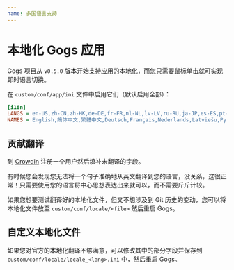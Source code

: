 ```yaml
---
name: 多国语言支持
---
```


# 本地化 Gogs 应用

Gogs 项目从 `v0.5.0` 版本开始支持应用的本地化，而您只需要鼠标单击就可实现即时语言切换。

在 `custom/conf/app/ini` 文件中启用它们（默认启用全部）：

```ini
[i18n]
LANGS = en-US,zh-CN,zh-HK,de-DE,fr-FR,nl-NL,lv-LV,ru-RU,ja-JP,es-ES,pt-BR,pl-PL,bg-BG,it-IT
NAMES = English,简体中文,繁體中文,Deutsch,Français,Nederlands,Latviešu,Русский,日本語,Español,Português do Brasil,Polski,български,Italiano
```

## 贡献翻译

到 [Crowdin](https://crowdin.gogs.io/) 注册一个用户然后填补未翻译的字段。

有时候您会发现您无法将一个句子准确地从英文翻译到您的语言，没关系，这很正常！只需要使用您的语言将中心思想表达出来就可以，而不需要斤斤计较。

如果您想要测试翻译好的本地化文件，但又不想涉及到 Git 历史的变动，您可以将本地化文件放至 `custom/conf/locale/<file>` 然后重启 Gogs。

## 自定义本地化文件

如果您对官方的本地化翻译不够满意，可以修改其中的部分字段并保存到 `custom/conf/locale/locale_<lang>.ini` 中，然后重启 Gogs。
